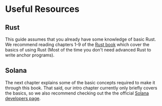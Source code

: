 # Useful Resources

## Rust
This guide assumes that you already have some knowledge of basic Rust. We recommend reading chapters 1-9 of the [Rust book](https://doc.rust-lang.org/book/title-page.html) which cover the basics of using Rust (Most of the time you don't need advanced Rust to write anchor programs).

## Solana

The next chapter explains some of the basic concepts required to make it through this book. That said, our intro chapter currently only briefly covers the basics, so we also recommend checking out the the official [Solana developers page](https://solana.com/developers). 
